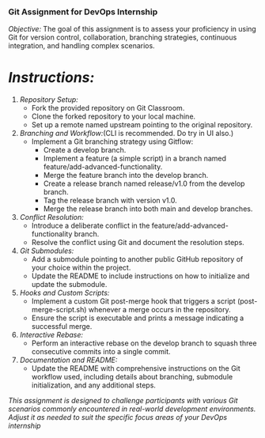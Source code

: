 ### Git Assignment for DevOps Internship
*Objective:*
The goal of this assignment is to assess your proficiency in using Git for version control, collaboration, branching strategies, continuous integration, and handling complex scenarios.

# *Instructions:*
1. *Repository Setup:*
   - Fork the provided repository on Git Classroom.
   - Clone the forked repository to your local machine.
   - Set up a remote named upstream pointing to the original repository.
2. *Branching and Workflow:*(CLI is recommended. Do try in UI also.)
   - Implement a Git branching strategy using Gitflow:
     - Create a develop branch.
     - Implement a feature (a simple script) in a branch named feature/add-advanced-functionality.
     - Merge the feature branch into the develop branch.
     - Create a release branch named release/v1.0 from the develop branch.
     - Tag the release branch with version v1.0.
     - Merge the release branch into both main and develop branches.
3. *Conflict Resolution:*
   - Introduce a deliberate conflict in the feature/add-advanced-functionality branch.
   - Resolve the conflict using Git and document the resolution steps.
4. *Git Submodules:*
   - Add a submodule pointing to another public GitHub repository of your choice within the project.
   - Update the README to include instructions on how to initialize and update the submodule.
5. *Hooks and Custom Scripts:*
   - Implement a custom Git post-merge hook that triggers a script (post-merge-script.sh) whenever a merge occurs in the repository.
   - Ensure the script is executable and prints a message indicating a successful merge.
6. *Interactive Rebase:*
   - Perform an interactive rebase on the develop branch to squash three consecutive commits into a single commit.
7. *Documentation and README:*
   - Update the README with comprehensive instructions on the Git workflow used, including details about branching, submodule initialization, and any additional steps. 

*This assignment is designed to challenge participants with various Git scenarios commonly encountered in real-world development environments. Adjust it as needed to suit the specific focus areas of your DevOps internship*
